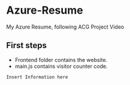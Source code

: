 # Azure-Resume
My Azure Resume, following ACG Project Video

## First steps

- Frontend folder contains the website.
- main.js contains visitor counter code.

```js
Insert Information here
```